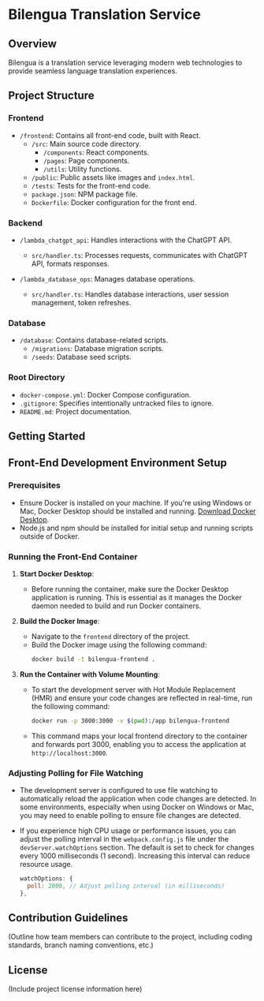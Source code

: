 # Bilengua Translation Service

## Overview
Bilengua is a translation service leveraging modern web technologies to provide seamless language translation experiences.

## Project Structure

### Frontend
- `/frontend`: Contains all front-end code, built with React.
  - `/src`: Main source code directory.
    - `/components`: React components.
    - `/pages`: Page components.
    - `/utils`: Utility functions.
  - `/public`: Public assets like images and `index.html`.
  - `/tests`: Tests for the front-end code.
  - `package.json`: NPM package file.
  - `Dockerfile`: Docker configuration for the front end.

### Backend
- `/lambda_chatgpt_api`: Handles interactions with the ChatGPT API.
  - `src/handler.ts`: Processes requests, communicates with ChatGPT API, formats responses.

- `/lambda_database_ops`: Manages database operations.
  - `src/handler.ts`: Handles database interactions, user session management, token refreshes.

### Database
- `/database`: Contains database-related scripts.
  - `/migrations`: Database migration scripts.
  - `/seeds`: Database seed scripts.

### Root Directory
- `docker-compose.yml`: Docker Compose configuration.
- `.gitignore`: Specifies intentionally untracked files to ignore.
- `README.md`: Project documentation.

## Getting Started

## Front-End Development Environment Setup

### Prerequisites

- Ensure Docker is installed on your machine. If you're using Windows or Mac, Docker Desktop should be installed and running. [Download Docker Desktop](https://www.docker.com/products/docker-desktop).
- Node.js and npm should be installed for initial setup and running scripts outside of Docker.

### Running the Front-End Container

1. **Start Docker Desktop**:
   - Before running the container, make sure the Docker Desktop application is running. This is essential as it manages the Docker daemon needed to build and run Docker containers.

2. **Build the Docker Image**:
   - Navigate to the `frontend` directory of the project.
   - Build the Docker image using the following command:
     ```bash
     docker build -t bilengua-frontend .
     ```

3. **Run the Container with Volume Mounting**:
   - To start the development server with Hot Module Replacement (HMR) and ensure your code changes are reflected in real-time, run the following command:
     ```bash
     docker run -p 3000:3000 -v $(pwd):/app bilengua-frontend
     ```
   - This command maps your local frontend directory to the container and forwards port 3000, enabling you to access the application at `http://localhost:3000`.

### Adjusting Polling for File Watching

- The development server is configured to use file watching to automatically reload the application when code changes are detected. In some environments, especially when using Docker on Windows or Mac, you may need to enable polling to ensure file changes are detected.

- If you experience high CPU usage or performance issues, you can adjust the polling interval in the `webpack.config.js` file under the `devServer.watchOptions` section. The default is set to check for changes every 1000 milliseconds (1 second). Increasing this interval can reduce resource usage.

  ```javascript
  watchOptions: {
    poll: 2000, // Adjust polling interval (in milliseconds)
  },


## Contribution Guidelines
(Outline how team members can contribute to the project, including coding standards, branch naming conventions, etc.)

## License
(Include project license information here)
